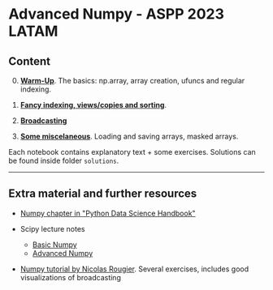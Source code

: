 # Advanced Numpy - ASPP 2023 LATAM

## Content

0. **[Warm-Up](notebook-0-warm-up.ipynb)**. The basics: np.array, array creation, ufuncs and regular indexing.

1. **[Fancy indexing, views/copies and sorting](notebook-1-fancyindexing-views-copies-sorting.ipynb)**. 

2. **[Broadcasting](notebook-2.ipynb)**
  
3. **[Some miscelaneous](notebook-3.ipynb)**. Loading and saving arrays, masked arrays.

Each notebook contains explanatory text + some exercises. Solutions can be found inside folder ```solutions```.

---

## Extra material and further resources

- [Numpy chapter in "Python Data Science Handbook"](https://jakevdp.github.io/PythonDataScienceHandbook/02.00-introduction-to-numpy.html)
- Scipy lecture notes
  - [Basic Numpy](http://scipy-lectures.org/intro/numpy/index.html)
  - [Advanced Numpy](http://scipy-lectures.org/advanced/advanced_numpy/index.html)
 
- [Numpy tutorial by Nicolas Rougier](https://github.com/rougier/numpy-tutorial). Several exercises, includes good visualizations of broadcasting

